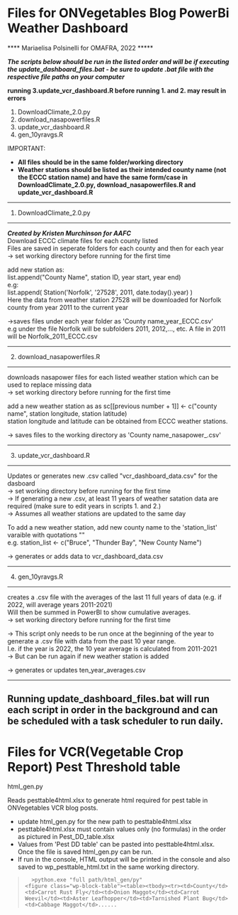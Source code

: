 # Files for ONVegetables Blog PowerBi Weather Dashboard

**** Mariaelisa Polsinelli for OMAFRA, 2022 *****

***The scripts below should be run in the listed order and will be if executing the update_dashboard_files.bat - be sure to update .bat file with the respective file paths on your computer***

**running 3.update_vcr_dashboard.R before running 1. and 2. may result in errors**

1. DownloadClimate_2.0.py
2. download_nasapowerfiles.R
3. update_vcr_dashboard.R
4. gen_10yravgs.R

IMPORTANT:
- **All files should be in the same folder/working directory**
- **Weather stations should be listed as their intended county name (not the ECCC station name) and have the
same form/case in DownloadClimate_2.0.py, 
download_nasapowerfiles.R and update_vcr_dashboard.R**

--------------------------------------
1. DownloadClimate_2.0.py
--------------------------------------
***Created by Kristen Murchinson for AAFC***<br />
Download ECCC climate files for each county listed<br />
Files are saved in seperate folders for each county and then for each year<br />
-> set working directory before running for the first time

add new station as:<br />
list.append("County Name", station ID, year start, year end)<br />
e.g:<br />
list.append( Station('Norfolk', '27528', 2011, date.today().year) )<br />
Here the data from weather station 27528 will be downloaded for Norfolk county from year 2011 to the current year

->saves files under each year folder as 'County name_year_ECCC.csv'<br />
e.g under the file Norfolk will be subfolders 2011, 2012,..., etc. A file in 2011 will be Norfolk_2011_ECCC.csv<br />

--------------------------------------
2. download_nasapowerfiles.R
--------------------------------------
downloads nasapower files for each listed weather station which can be used to replace missing data<br />
-> set working directory before running for the first time

add a new weather station as as sc[[previous number + 1]] <- c("county name", station longitude, station latitude)<br />
station longitude and latitude can be obtained from ECCC weather stations.

-> saves files to the working directory as 'County name_nasapower_.csv'<br />

--------------------------------------
3. update_vcr_dashboard.R
--------------------------------------
Updates or generates new .csv called "vcr_dashboard_data.csv" for the dasboard<br />
-> set working directory before running for the first time<br />
-> If generating a new .csv, at least 11 years of weather satation data are required (make sure to edit years in scripts 1. and 2.)<br />
-> Assumes all weather stations are updated to the same day<br />

To add a new weather station, add new county name to the 'station_list' varaible with quotations ""<br />
e.g. station_list <- c("Bruce", "Thunder Bay", "New County Name")

-> generates or adds data to vcr_dashboard_data.csv

--------------------------------------
4. gen_10yravgs.R
--------------------------------------
creates a .csv file with the averages of the last 11 full years of data (e.g. if 2022, will average years 2011-2021)<br />
Will then be summed in PowerBI to show cumulative averages.<br />
-> set working directory before running for the first time<br />

-> This script only needs to be run once at the beginning of the year to generate a .csv file with data from the past 10 year range. <br /> I.e. if the year is 2022, the 10 year average is calculated from 2011-2021<br />
-> But can be run again if new weather station is added

-> generates or updates ten_year_averages.csv

-------------------------------------
Running update_dashboard_files.bat will run each script in order in the background and can be scheduled with a task scheduler to run daily.
-------------------------------------

# Files for VCR(Vegetable Crop Report) Pest Threshold table

html_gen.py

Reads pesttable4html.xlsx to generate html required for pest table in ONVegetables VCR blog posts.
- update html_gen.py for the new path to pesttable4html.xlsx
- pesttable4html.xlsx must contain values only (no formulas) in the order as pictured in Pest_DD_table.xlsx
- Values from 'Pest DD table' can be pasted into pesttable4html.xlsx. Once the file is saved html_gen.py can be run.
- If run in the console, HTML output will be printed in the console and also saved to wp_pesttable_html.txt in the same working directory.
 > `  >python.exe "full path/html_gen/py"`<br />
 > `<figure class="wp-block-table"><table><tbody><tr><td>County</td><td>Carrot Rust Fly</td><td>Onion Maggot</td><td>Carrot Weevil</td><td>Aster Leafhopper</td><td>Tarnished Plant Bug</td><td>Cabbage Maggot</td>......`


